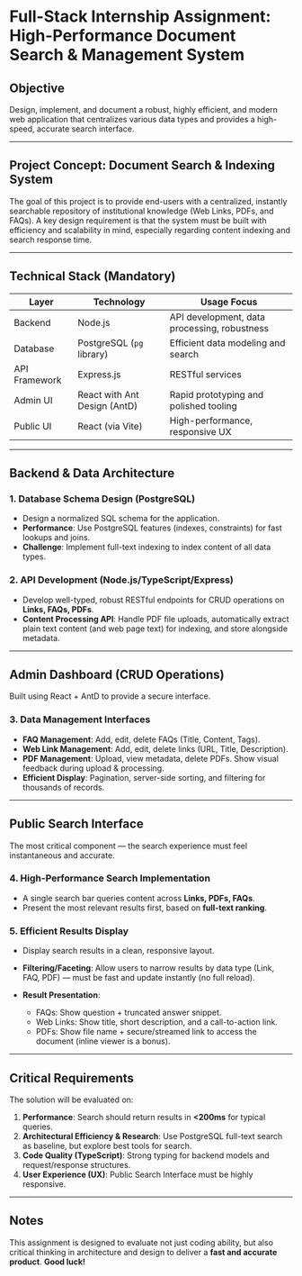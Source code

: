 # Full-Stack Internship Assignment: High-Performance Document Search & Management System

## Objective

Design, implement, and document a robust, highly efficient, and modern web application that centralizes various data types and provides a high-speed, accurate search interface.

---

## Project Concept: Document Search & Indexing System

The goal of this project is to provide end-users with a centralized, instantly searchable repository of institutional knowledge (Web Links, PDFs, and FAQs).
A key design requirement is that the system must be built with efficiency and scalability in mind, especially regarding content indexing and search response time.

---

## Technical Stack (Mandatory)

| Layer         | Technology                   | Usage Focus                                  |
| ------------- | ---------------------------- | -------------------------------------------- |
| Backend       | Node.js                      | API development, data processing, robustness |
| Database      | PostgreSQL (`pg` library)    | Efficient data modeling and search           |
| API Framework | Express.js                   | RESTful services                             |
| Admin UI      | React with Ant Design (AntD) | Rapid prototyping and polished tooling       |
| Public UI     | React (via Vite)             | High-performance, responsive UX              |

---

## Backend & Data Architecture

### 1. Database Schema Design (PostgreSQL)

* Design a normalized SQL schema for the application.
* **Performance**: Use PostgreSQL features (indexes, constraints) for fast lookups and joins.
* **Challenge**: Implement full-text indexing to index content of all data types.

### 2. API Development (Node.js/TypeScript/Express)

* Develop well-typed, robust RESTful endpoints for CRUD operations on **Links, FAQs, PDFs**.
* **Content Processing API**: Handle PDF file uploads, automatically extract plain text content (and web page text) for indexing, and store alongside metadata.

---

## Admin Dashboard (CRUD Operations)

Built using React + AntD to provide a secure interface.

### 3. Data Management Interfaces

* **FAQ Management**: Add, edit, delete FAQs (Title, Content, Tags).
* **Web Link Management**: Add, edit, delete links (URL, Title, Description).
* **PDF Management**: Upload, view metadata, delete PDFs. Show visual feedback during upload & processing.
* **Efficient Display**: Pagination, server-side sorting, and filtering for thousands of records.

---

## Public Search Interface

The most critical component — the search experience must feel instantaneous and accurate.

### 4. High-Performance Search Implementation

* A single search bar queries content across **Links, PDFs, FAQs**.
* Present the most relevant results first, based on **full-text ranking**.

### 5. Efficient Results Display

* Display search results in a clean, responsive layout.
* **Filtering/Faceting**: Allow users to narrow results by data type (Link, FAQ, PDF) — must be fast and update instantly (no full reload).
* **Result Presentation**:

  * FAQs: Show question + truncated answer snippet.
  * Web Links: Show title, short description, and a call-to-action link.
  * PDFs: Show file name + secure/streamed link to access the document (inline viewer is a bonus).

---

## Critical Requirements

The solution will be evaluated on:

1. **Performance**: Search should return results in **<200ms** for typical queries.
2. **Architectural Efficiency & Research**: Use PostgreSQL full-text search as baseline, but explore best tools for search.
3. **Code Quality (TypeScript)**: Strong typing for backend models and request/response structures.
4. **User Experience (UX)**: Public Search Interface must be highly responsive.

---

## Notes

This assignment is designed to evaluate not just coding ability, but also critical thinking in architecture and design to deliver a **fast and accurate product**.
**Good luck!**
